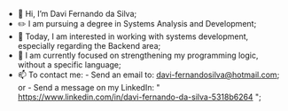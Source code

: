 - 👋 Hi, I’m Davi Fernando da Silva;
- ✏️ I am pursuing a degree in Systems Analysis and Development;
- 👀 Today, I am interested in working with systems development, especially regarding the Backend area;
- 🌱 I am currently focused on strengthening my programming logic, without a specific language;
- 📫 To contact me:
      - Send an email to: davi-fernandosilva@hotmail.com;
        or
      - Send a message on my LinkedIn: " https://www.linkedin.com/in/davi-fernando-da-silva-5318b6264 ";
